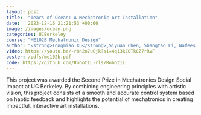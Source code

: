 ```yaml
---
layout: post
title:  "Tears of Ocean: A Mechatronic Art Installation"
date:   2023-12-16 21:21:53 +00:00
image: /images/ocean.png
categories: UCBerkeley
course: "ME102B Mechatronic Design"
author: "<strong>Tongmiao Xu</strong>,Siyuan Chen, Shangtao Li, Nafees Ahamand"
video: https://youtu.be/-r8n2o7uCjk?si=4qi3kZQTkCZ7rRVF
poster: /pdfs/me102b.pdf
code: https://github.com/RobotIL-rls/RobotIL
---
```

This project was awarded the Second Prize in Mechatronics Design Social Impact at UC Berkeley. By combining engineering principles with artistic vision, this project consists of a smooth and accurate control system based on haptic feedback and highlights the potential of mechatronics in creating impactful, interactive art installations.
